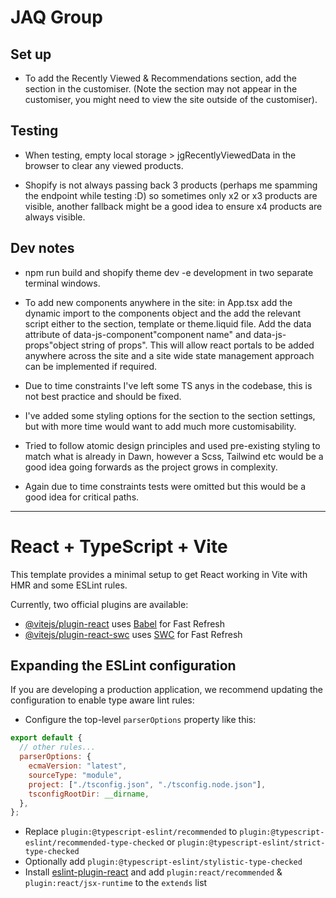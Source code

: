 # JAQ Group

## Set up

- To add the Recently Viewed & Recommendations section, add the section in the customiser. (Note the section may not appear in the customiser, you might need to view the site outside of the customiser).

## Testing

- When testing, empty local storage > jgRecentlyViewedData in the browser to clear any viewed products.

- Shopify is not always passing back 3 products (perhaps me spamming the endpoint while testing :D) so sometimes only x2 or x3 products are visible, another fallback might be a good idea to ensure x4 products are always visible.

## Dev notes

- npm run build and shopify theme dev -e development in two separate terminal windows.

- To add new components anywhere in the site: in App.tsx add the dynamic import to the components object and the add the relevant script either to the section, template or theme.liquid file. Add the data attribute of data-js-component"component name" and data-js-props"object string of props". This will allow react portals to be added anywhere across the site and a site wide state management approach can be implemented if required.

- Due to time constraints I've left some TS anys in the codebase, this is not best practice and should be fixed.

- I've added some styling options for the section to the section settings, but with more time would want to add much more customisability. 

- Tried to follow atomic design principles and used pre-existing styling to match what is already in Dawn, however a Scss, Tailwind etc would be a good idea going forwards as the project grows in complexity.

- Again due to time constraints tests were omitted but this would be a good idea for critical paths.

---

# React + TypeScript + Vite

This template provides a minimal setup to get React working in Vite with HMR and some ESLint rules.

Currently, two official plugins are available:

- [@vitejs/plugin-react](https://github.com/vitejs/vite-plugin-react/blob/main/packages/plugin-react/README.md) uses [Babel](https://babeljs.io/) for Fast Refresh
- [@vitejs/plugin-react-swc](https://github.com/vitejs/vite-plugin-react-swc) uses [SWC](https://swc.rs/) for Fast Refresh

## Expanding the ESLint configuration

If you are developing a production application, we recommend updating the configuration to enable type aware lint rules:

- Configure the top-level `parserOptions` property like this:

```js
export default {
  // other rules...
  parserOptions: {
    ecmaVersion: "latest",
    sourceType: "module",
    project: ["./tsconfig.json", "./tsconfig.node.json"],
    tsconfigRootDir: __dirname,
  },
};
```

- Replace `plugin:@typescript-eslint/recommended` to `plugin:@typescript-eslint/recommended-type-checked` or `plugin:@typescript-eslint/strict-type-checked`
- Optionally add `plugin:@typescript-eslint/stylistic-type-checked`
- Install [eslint-plugin-react](https://github.com/jsx-eslint/eslint-plugin-react) and add `plugin:react/recommended` & `plugin:react/jsx-runtime` to the `extends` list
